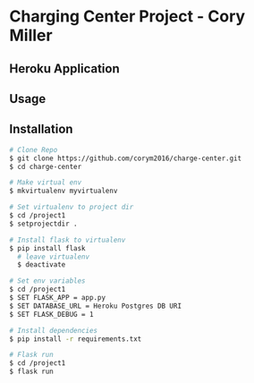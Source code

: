 #  Charging Center Project - Cory Miller

## Heroku Application


## Usage


## Installation
```bash
# Clone Repo
$ git clone https://github.com/corym2016/charge-center.git
$ cd charge-center

# Make virtual env
$ mkvirtualenv myvirtualenv

# Set virtualenv to project dir
$ cd /project1
$ setprojectdir .

# Install flask to virtualenv
$ pip install flask
  # leave virtualenv
  $ deactivate

# Set env variables
$ cd /project1
$ SET FLASK_APP = app.py
$ SET DATABASE_URL = Heroku Postgres DB URI
$ SET FLASK_DEBUG = 1

# Install dependencies
$ pip install -r requirements.txt

# Flask run
$ cd /project1
$ flask run
```
